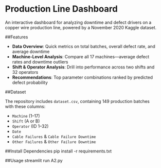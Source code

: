 # Production Line Dashboard

An interactive dashboard for analyzing downtime and defect drivers on a copper wire production line, powered by a November 2020 Kaggle dataset.

##Features

- **Data Overview**: Quick metrics on total batches, overall defect rate, and average downtime  
- **Machine-Level Analysis**: Compare all 17 machines—average defect rates and downtime outliers  
- **Shift & Operator Analysis**: Drill into performance across two shifts and 32 operators  
- **Recommendations**: Top parameter combinations ranked by predicted defect probability

##Dataset

The repository includes `dataset.csv`, containing 149 production batches with these columns:

- `Machine` (1–17)  
- `Shift` (A or B)  
- `Operator` (ID 1–32)  
- `Date`  
- `Cable Failures` & `Cable Failure Downtime`  
- `Other Failures` & `Other Failure Downtime`

##Install Dependencies
pip install -r requirements.txt

##Usage
streamlit run A2.py
